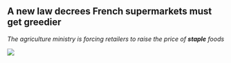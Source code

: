 A new law decrees French supermarkets must get greedier
------------
*The agriculture ministry is forcing retailers to raise the price of **staple** foods*

![](https://www.economist.com/sites/default/files/imagecache/1280-width/images/print-edition/20190209_WBD002_0.jpg)
